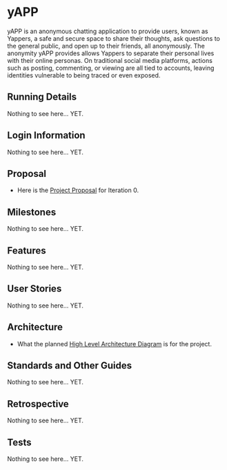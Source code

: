 # yAPP 

yAPP is an anonymous chatting application to provide users, known as Yappers, a safe and secure space to share their thoughts, ask questions to the general public, and open up to their friends, all anonymously. The anonymity yAPP provides allows Yappers to separate their personal lives with their online personas. On traditional social media platforms, actions such as posting, commenting, or viewing are all tied to accounts, leaving identities vulnerable to being traced or even exposed.


## Running Details
Nothing to see here... YET.


## Login Information
Nothing to see here... YET.


## Proposal
- Here is the [Project Proposal](./Sprint%200/Project%20Proposal.md) for Iteration 0.


## Milestones
Nothing to see here... YET.


## Features
Nothing to see here... YET.


## User Stories
Nothing to see here... YET.


## Architecture
- What the planned [High Level Architecture Diagram](./Sprint%200/yAPP%20HLA.png) is for the project.


## Standards and Other Guides
Nothing to see here... YET.


## Retrospective
Nothing to see here... YET.


## Tests
Nothing to see here... YET.
